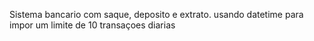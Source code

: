 Sistema bancario com saque, deposito e extrato.
usando datetime para impor um limite de 10 transaçoes diarias 
